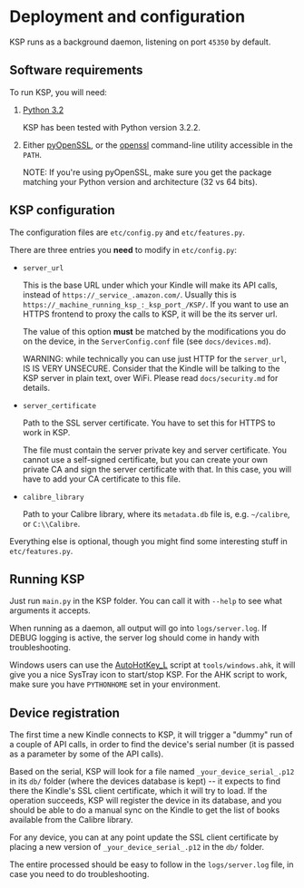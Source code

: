 Deployment and configuration
============================

KSP runs as a background daemon, listening on port `45350` by default.


Software requirements
---------------------

To run KSP, you will need:

1. [Python 3.2](http://python.org/download/)

     KSP has been tested with Python version 3.2.2.

2. Either [pyOpenSSL](http://pypi.python.org/pypi/pyOpenSSL), or the [openssl](http://www.openssl.org/) command-line
    utility accessible in the `PATH`.

    NOTE: If you're using pyOpenSSL, make sure you get the package matching your Python version and architecture (32 vs
    64 bits).


KSP configuration
-----------------

The configuration files are `etc/config.py` and `etc/features.py`.

There are three entries you **need** to modify in `etc/config.py`:

* `server_url`

    This is the base URL under which your Kindle will make its API calls, instead of `https://_service_.amazon.com/`.
    Usually this is `https://_machine_running_ksp_:_ksp_port_/KSP/`. If you want to use an HTTPS frontend to proxy the
    calls to KSP, it will be the its server url.

    The value of this option **must** be matched by the modifications you do on the device, in the `ServerConfig.conf`
    file (see `docs/devices.md`).

	WARNING: while technically you can use just HTTP for the `server_url`, IS IS VERY UNSECURE.
	Consider that the Kindle will be talking to the KSP server in plain text, over WiFi. Please read `docs/security.md`
	for details.

* `server_certificate`

	Path to the SSL server certificate.  You have to set this for HTTPS to work in KSP.

    The file must contain the server private key and server certificate. You cannot use a self-signed certificate, but
    you can create your own private CA and sign the server certificate with that. In this case, you will have to add
    your CA certificate to this file.

* `calibre_library`

    Path to your Calibre library, where its `metadata.db` file is, e.g. `~/calibre`, or `C:\\Calibre`.

Everything else is optional, though you might find some interesting stuff in `etc/features.py`.


Running KSP
-----------

Just run `main.py` in the KSP folder. You can call it with `--help` to see what arguments it accepts.

When running as a daemon, all output will go into `logs/server.log`. If DEBUG logging is active, the server log
should come in handy with troubleshooting.

Windows users can use the [AutoHotKey_L](http://www.autohotkey.com/download/) script at `tools/windows.ahk`, it will
give you a nice SysTray icon to start/stop KSP. For the AHK script to work, make sure you have `PYTHONHOME` set in your
environment.


Device registration
-------------------

The first time a new Kindle connects to KSP, it will trigger a "dummy" run of a couple of API calls, in order to find
the device's serial number (it is passed as a parameter by some of the API calls).

Based on the serial, KSP will look for a file named `_your_device_serial_.p12` in its `db/` folder (where the devices
database is kept) -- it expects to find there the Kindle's SSL client certificate, which it will try to load. If the
operation succeeds, KSP will register the device in its database, and you should be able to do a manual sync on the
Kindle to get the list of books available from the Calibre library.

For any device, you can at any point update the SSL client certificate by placing a new version of
`_your_device_serial_.p12` in the `db/` folder.

The entire processed should be easy to follow in the `logs/server.log` file, in case you need to do troubleshooting.
